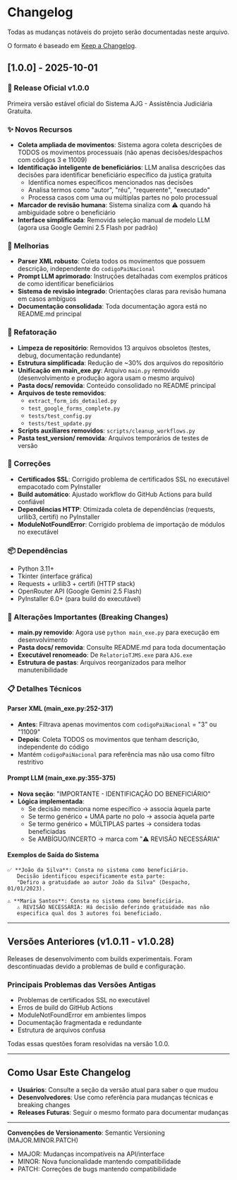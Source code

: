 # Changelog

Todas as mudanças notáveis do projeto serão documentadas neste arquivo.

O formato é baseado em [Keep a Changelog](https://keepachangelog.com/pt-BR/1.0.0/).

## [1.0.0] - 2025-10-01

### 🎉 Release Oficial v1.0.0

Primeira versão estável oficial do Sistema AJG - Assistência Judiciária Gratuita.

### ✨ Novos Recursos

- **Coleta ampliada de movimentos**: Sistema agora coleta descrições de TODOS os movimentos processuais (não apenas decisões/despachos com códigos 3 e 11009)
- **Identificação inteligente de beneficiários**: LLM analisa descrições das decisões para identificar beneficiário específico da justiça gratuita
  - Identifica nomes específicos mencionados nas decisões
  - Analisa termos como "autor", "réu", "requerente", "executado"
  - Processa casos com uma ou múltiplas partes no polo processual
- **Marcador de revisão humana**: Sistema sinaliza com ⚠️ quando há ambiguidade sobre o beneficiário
- **Interface simplificada**: Removida seleção manual de modelo LLM (agora usa Google Gemini 2.5 Flash por padrão)

### 🔧 Melhorias

- **Parser XML robusto**: Coleta todos os movimentos que possuem descrição, independente do `codigoPaiNacional`
- **Prompt LLM aprimorado**: Instruções detalhadas com exemplos práticos de como identificar beneficiários
- **Sistema de revisão integrado**: Orientações claras para revisão humana em casos ambíguos
- **Documentação consolidada**: Toda documentação agora está no README.md principal

### 🧹 Refatoração

- **Limpeza de repositório**: Removidos 13 arquivos obsoletos (testes, debug, documentação redundante)
- **Estrutura simplificada**: Redução de ~30% dos arquivos do repositório
- **Unificação em main_exe.py**: Arquivo `main.py` removido (desenvolvimento e produção agora usam o mesmo arquivo)
- **Pasta docs/ removida**: Conteúdo consolidado no README principal
- **Arquivos de teste removidos**:
  - `extract_form_ids_detailed.py`
  - `test_google_forms_complete.py`
  - `tests/test_config.py`
  - `tests/test_update.py`
- **Scripts auxiliares removidos**: `scripts/cleanup_workflows.py`
- **Pasta test_version/ removida**: Arquivos temporários de testes de versão

### 🐛 Correções

- **Certificados SSL**: Corrigido problema de certificados SSL no executável empacotado com PyInstaller
- **Build automático**: Ajustado workflow do GitHub Actions para build confiável
- **Dependências HTTP**: Otimizada coleta de dependências (requests, urllib3, certifi) no PyInstaller
- **ModuleNotFoundError**: Corrigido problema de importação de módulos no executável

### 📦 Dependências

- Python 3.11+
- Tkinter (interface gráfica)
- Requests + urllib3 + certifi (HTTP stack)
- OpenRouter API (Google Gemini 2.5 Flash)
- PyInstaller 6.0+ (para build do executável)

### 🔄 Alterações Importantes (Breaking Changes)

- **main.py removido**: Agora use `python main_exe.py` para execução em desenvolvimento
- **Pasta docs/ removida**: Consulte README.md para toda documentação
- **Executável renomeado**: De `RelatorioTJMS.exe` para `AJG.exe`
- **Estrutura de pastas**: Arquivos reorganizados para melhor manutenibilidade

### 📋 Detalhes Técnicos

#### Parser XML (main_exe.py:252-317)
- **Antes**: Filtrava apenas movimentos com `codigoPaiNacional` = "3" ou "11009"
- **Depois**: Coleta TODOS os movimentos que tenham descrição, independente do código
- Mantém `codigoPaiNacional` para referência mas não usa como filtro restritivo

#### Prompt LLM (main_exe.py:355-375)
- **Nova seção**: "IMPORTANTE - IDENTIFICAÇÃO DO BENEFICIÁRIO"
- **Lógica implementada**:
  - Se decisão menciona nome específico → associa àquela parte
  - Se termo genérico + UMA parte no polo → associa àquela parte
  - Se termo genérico + MÚLTIPLAS partes → considera todas beneficiadas
  - Se AMBÍGUO/INCERTO → marca com "⚠️ REVISÃO NECESSÁRIA"

#### Exemplos de Saída do Sistema
```
✅ **João da Silva**: Consta no sistema como beneficiário.
   Decisão identificou especificamente esta parte:
   "Defiro a gratuidade ao autor João da Silva" (Despacho, 01/01/2023).

⚠️ **Maria Santos**: Consta no sistema como beneficiária.
   ⚠️ REVISÃO NECESSÁRIA: Há decisão deferindo gratuidade mas não
   especifica qual dos 3 autores foi beneficiado.
```

---

## Versões Anteriores (v1.0.11 - v1.0.28)

Releases de desenvolvimento com builds experimentais. Foram descontinuadas devido a problemas de build e configuração.

### Principais Problemas das Versões Antigas
- Problemas de certificados SSL no executável
- Erros de build do GitHub Actions
- ModuleNotFoundError em ambientes limpos
- Documentação fragmentada e redundante
- Estrutura de arquivos confusa

Todas essas questões foram resolvidas na versão 1.0.0.

---

## Como Usar Este Changelog

- **Usuários**: Consulte a seção da versão atual para saber o que mudou
- **Desenvolvedores**: Use como referência para mudanças técnicas e breaking changes
- **Releases Futuras**: Seguir o mesmo formato para documentar mudanças

---

**Convenções de Versionamento**: Semantic Versioning (MAJOR.MINOR.PATCH)
- MAJOR: Mudanças incompatíveis na API/interface
- MINOR: Nova funcionalidade mantendo compatibilidade
- PATCH: Correções de bugs mantendo compatibilidade
